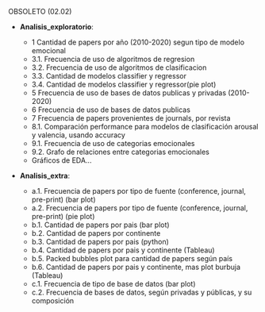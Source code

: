OBSOLETO (02.02)

* **Analisis_exploratorio**: 

    * 1 Cantidad de papers por año (2010-2020) segun tipo de modelo emocional
    * 3.1. Frecuencia de uso de algoritmos de regresion
    * 3.2. Frecuencia de uso de algoritmos de clasificacion
    * 3.3. Cantidad de modelos classifier y regressor
    * 3.4. Cantidad de modelos classifier y regressor(pie plot)
    * 5 Frecuencia de uso de bases de datos publicas y privadas (2010-2020)
    * 6 Frecuencia de uso de bases de datos publicas
    * 7 Frecuencia de papers provenientes de journals, por revista
    * 8.1. Comparación performance para modelos de clasificación arousal y valencia, usando accuracy
    * 9.1. Frecuencia de uso de categorias emocionales
    * 9.2. Grafo de relaciones entre categorias emocionales
    * Gráficos de EDA...

* **Analisis_extra**: 
    * a.1. Frecuencia de papers por tipo de fuente (conference, journal, pre-print) (bar plot)
    * a.2. Frecuencia de papers por tipo de fuente (conference, journal, pre-print) (pie plot)
    * b.1. Cantidad de papers por pais (bar plot) 
    * b.2. Cantidad de papers por continente
    * b.3. Cantidad de papers por pais (python)
    * b.4. Cantidad de papers por pais y continente (Tableau)
    * b.5. Packed bubbles plot para cantidad de papers según país 
    * b.6. Cantidad de papers por pais y continente, mas plot burbuja (Tableau)
    * c.1. Frecuencia de tipo de base de datos (bar plot)
    * c.2. Frecuencia de bases de datos, según privadas y públicas, y su composición
